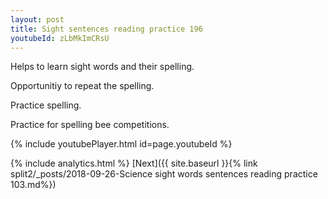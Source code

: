 ```yaml
---
layout: post
title: Sight sentences reading practice 196
youtubeId: zLbMkImCRsU
---
```

 
 
Helps to learn sight words and their spelling.

Opportunitiy to repeat the spelling. 

Practice spelling. 
 
Practice for spelling bee competitions. 
 
{% include youtubePlayer.html id=page.youtubeId %}
 
 
{% include analytics.html %} 
[Next]({{ site.baseurl }}{% link  split2/_posts/2018-09-26-Science sight words sentences reading practice 103.md%})
 
